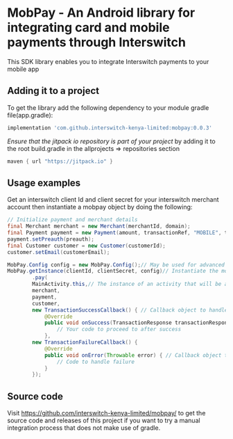 # MobPay - An Android library for integrating card and mobile payments through Interswitch

This SDK library enables you to integrate Interswitch payments to your mobile app

## Adding it to a project

To get the library add the following dependency to your module gradle file(app.gradle):

```groovy
implementation 'com.github.interswitch-kenya-limited:mobpay:0.0.3'
```

*Ensure that the jitpack io repository is part of your project* by adding it to the root build.gradle in the allprojects => repositories section

```groovy
maven { url "https://jitpack.io" }
```

## Usage examples

Get an interswitch client Id and client secret for your interswitch merchant account then instantiate a mobpay object by doing the following:

```java
// Initialize payment and merchant details
final Merchant merchant = new Merchant(merchantId, domain);
final Payment payment = new Payment(amount, transactionRef, "MOBILE", terminalId, "CRD", currency, orderId);
payment.setPreauth(preauth);
final Customer customer = new Customer(customerId);
customer.setEmail(customerEmail);

MobPay.Config config = new MobPay.Config();// May be used for advanced configuration, can be null
MobPay.getInstance(clientId, clientSecret, config)// Instantiate the mobpay library object to make a payment and get the results in the callbacks
        .pay(
    	MainActivity.this,// The instance of an activity that will be active untill the payment is completed
    	merchant,
        payment,
        customer,
        new TransactionSuccessCallback() { // Callback object to handle success
            @Override
            public void onSuccess(TransactionResponse transactionResponse) {
                // Your code to proceed to after success
            },
        new TransactionFailureCallback() {
            @Override
            public void onError(Throwable error) { // Callback object to handle failure
                // Code to handle failure
            }
        });
```

## Source code

Visit https://github.com/interswitch-kenya-limited/mobpay/ to get the source code and releases of this project if you want to try a manual integration process that does not make use of gradle.